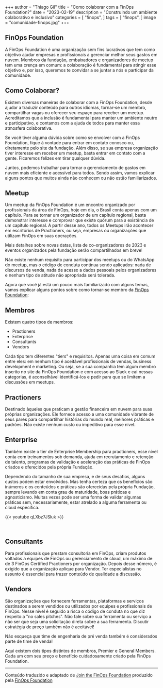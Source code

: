 +++
author = "Thiago Gil"
title = "Como colaborar com a FinOps Foundation?"
date = "2023-02-19"
description = "Construindo um ambiente colaborativo e inclusivo"
categories = [
    "finops",
]
tags = [
    "finops",
]
image = "comunidade-finops.jpg"
+++

## FinOps Foundation

A FinOps Foundation é uma organização sem fins lucrativos que tem como objetivo ajudar empresas e profissionais a gerenciar melhor seus gastos em nuvem. Membros da fundação, embaixadores e organizadores de meetup tem uma crença em comum: a colaboração é fundamental para atingir esse objetivo e, por isso, queremos te convidar a se juntar a nós e participar da comunidade.

## Como Colaborar?

Existem diversas maneiras de colaborar com a FinOps Foundation, desde ajudar a traduzir conteúdo para outros idiomas, tornar-se um membro, compartilhar vagas ou oferecer seu espaço para receber um meetup. Acreditamos que a inclusão é fundamental para manter um ambiente neutro e participativo, e contamos com a ajuda de todos para manter essa atmosfera colaborativa.

Se você tiver alguma dúvida sobre como se envolver com a FinOps Foundation, fique à vontade para entrar em contato conosco ou, diretamente pelo site da fundação. Além disso, se sua empresa organização tiver interesse em receber um meetup, basta entrar em contato com a gente. Ficaremos felizes em tirar qualquer dúvida.

Juntos, podemos trabalhar para tornar o gerenciamento de gastos em nuvem mais eficiente e acessível para todos. Sendo assim, vamos explicar alguns pontos que muitos ainda não conhecem ou não estão familiarizados.


## Meetup

Um meetup da FinOps Foundation é um encontro organizado por profissionais da área de FinOps, hoje em dia, o Brasil conta apenas com um capítulo. Para se tornar um organizador de um capítulo regional, basta demonstrar interesse e comprovar que existe quórum para a existência de um capítulo regional. A partir desse ano, todos os Meetups irão acontecer em escritórios de Practioners, ou seja, empresas ou organizações que utilizam FinOps em suas operações.

Mais detalhes sobre novas datas, lista de co-organizadores de 2023 e eventos organizados pela fundação serão compartilhados em breve!

Não existe nenhum requisito para participar dos meetups ou do WhatsApp do meetup, mas o código de conduta continua sendo aplicados: nada de discursos de venda, nada de acesso a dados pessoais pelos organizadores e nenhum tipo de atitude não apropriada será tolerada. 

Agora que você já está um pouco mais familiarizado com alguns temas, vamos explicar alguns pontos sobre como tornar-se membro da [FinOps Foundation](https://www.finops.org/membership/): 

## Membros

Existem quatro tipos de membros:

* Practioners
* Enterprise
* Consultants
* Vendors

Cada tipo tem diferentes "tiers" e requisitos. Apenas uma coisa em comum entre eles: em nenhum tipo é aceitável profissionais de vendas, business development e marketing. Ou seja, se a sua companhia tem algum membro inscrito no site da FinOps Foundation e com acesso ao Slack e cai nessas categorias, é aconselhável identificá-los e pedir para que se limitem a discussões em meetups.

## Practioners

Destinado àqueles que praticam a gestão financeira em nuvem para suas próprias organizações. Ele fornece acesso a uma comunidade vibrante de seus pares para compartilhar histórias do mundo real, melhores práticas e padrões. Não existe nenhum custo ou impeditivo para esse nível.



## Enterprise
Também existe o tier de Enterprise Membership para practioners, esse nível conta com treinamentos sob demanda, ajuda em recrutamento e retenção de talento, programas de validação e aceleração das práticas de FinOps criados e oferecidos pela própria Fundação. 

Dependendo do tamanho de sua empresa, e de seus desafios, alguns custos podem estar envolvidos. Mas tenha certeza que os benefícios são inúmeros e os conteúdos e práticas são oferecidas pela própria Fundação, sempre levando em conta grau de maturidade, boas práticas e agnosticismo. Muitas vezes pode ser uma forma de validar algumas práticas sem, necessariamente, estar atrelado a alguma ferramenta ou cloud específica.


{{< youtube qLXbz7JSluk >}}

<br>

## Consultants

Para profissionais que prestam consultoria em FinOps, criam produtos voltados a equipes de FinOps ou gerenciamento de cloud, um máximo de de 3 FinOps Certified Practioners por organização. Depois desse número, é exigido que a organização aplique para Vendor. Ter especialistas no assunto é essencial para trazer conteúdo de qualidade a discussão.

## Vendors

São organizações que fornecem ferramentas, plataformas e serviços destinados a serem vendidos ou utilizados por equipes e profissionais de FinOps. Nesse nível é seguido a risca o código de conduta no que diz respeito a "no sales pitches". Não fale sobre sua ferramenta ou serviço a não ser que seja uma solicitação direta sobre a sua ferramenta. Discutir estratégia de preço também não é aceitável!

Não esqueça que time de engenharia de pré venda também é considerados parte de time de venda!

Aqui existem dois tipos distintos de membros, Premier e General Members. Cada um com seu preço e benefício cuidadosamente criado pela FinOps Foundation.


---

Conteúdo traduzido e adaptado de [Join the FinOps Foundation](https://www.finops.org/membership/) produzido pela [FinOps Foundation](https://finops.org/about/)